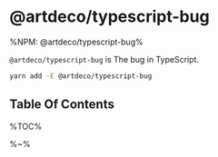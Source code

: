 # @artdeco/typescript-bug

%NPM: @artdeco/typescript-bug%

`@artdeco/typescript-bug` is The bug in TypeScript.

```sh
yarn add -E @artdeco/typescript-bug
```

## Table Of Contents

%TOC%

%~%